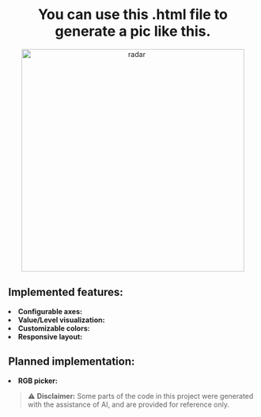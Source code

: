 <h1 align="center">You can use this .html file to generate a pic like this.</h1>

<div align="center"><img width="450" height="450" alt="radar" src="https://github.com/user-attachments/assets/b8539fe0-2658-4e6e-922d-b4df521484dd" ></div>
<h2>Implemented features:</h2>
<li><strong>Configurable axes:</strong> </li>
<li><strong>Value/Level visualization:</strong></li>
<li><strong>Customizable colors:</strong></li>
<li><strong>Responsive layout:</strong></li>
<h2>Planned implementation:</h2>
<li><strong>RGB picker:</strong></li>

> ⚠️ **Disclaimer:** Some parts of the code in this project were generated with the assistance of AI, and are provided for reference only.
